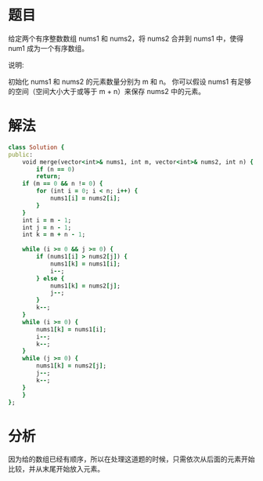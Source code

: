 # 题目
给定两个有序整数数组 nums1 和 nums2，将 nums2 合并到 nums1 中，使得 num1 成为一个有序数组。

说明:

初始化 nums1 和 nums2 的元素数量分别为 m 和 n。
你可以假设 nums1 有足够的空间（空间大小大于或等于 m + n）来保存 nums2 中的元素。
# 解法
```ruby
class Solution {
public:
    void merge(vector<int>& nums1, int m, vector<int>& nums2, int n) {
        if (n == 0)  
        return;  
    if (m == 0 && n != 0) {  
        for (int i = 0; i < n; i++) {  
            nums1[i] = nums2[i];  
        }  
    }  
    int i = m - 1;  
    int j = n - 1;   
    int k = m + n - 1; 
  
    while (i >= 0 && j >= 0) {  
        if (nums1[i] > nums2[j]) { 
            nums1[k] = nums1[i];      
            i--;            
        } else {  
            nums1[k] = nums2[j];  
            j--;  
        }  
        k--;  
    }  
    while (i >= 0) { 
        nums1[k] = nums1[i];  
        i--;  
        k--;  
    }  
    while (j >= 0) {  
        nums1[k] = nums2[j];  
        j--;  
        k--;  
    }   
    }
};
```
# 分析
因为给的数组已经有顺序，所以在处理这道题的时候，只需依次从后面的元素开始比较，并从末尾开始放入元素。
